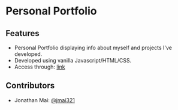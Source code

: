 # Personal Portfolio
## Features  
* Personal Portfolio displaying info about myself and projects I've developed.
* Developed using vanilla Javascript/HTML/CSS.
* Access through: [link](jmai321.github.io/personal-portfiolio/)

## Contributors
* Jonathan Mai: [@jmai321](https://github.com/jmai321)
